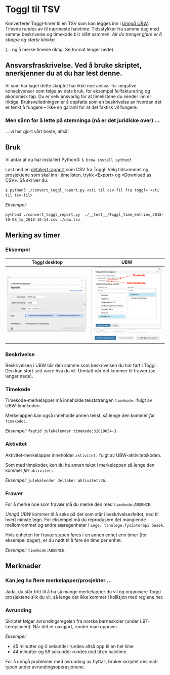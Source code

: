 # Toggl til TSV
Konverterer Toggl-timer til en TSV som kan legges inn i [*Unngå UBW*](https://github.com/arve0/uubw).
Timene rundes av til nærmeste halvtime.
Tidsstykker fra samme dag med samme beskrivelse og timekode blir slått sammen.
*Alt du trenger gjøre er å stoppe og starte klokka.*

(&hellip; og å merke timene riktig. Se format lenger nede).

## Ansvarsfraskrivelse. Ved å bruke skriptet, anerkjenner du at du har lest denne.  
Vi som har laget dette skriptet har ikke noe ansvar for negative konsekvenser som følge av dets bruk, for eksempel feilfakturering og økonomisk tap.
Du er selv ansvarlig for at timelistene du sender inn er riktige.
Bruksveiledningen er å oppfatte som en beskrivelse av hvordan det er tenkt å fungere &ndash; ikke en garanti for at det faktisk vil fungere.

### Men sånn for å lette på stemninga (nå er det juridiske over) &hellip;
&hellip; vi har gjort vårt beste, altså!

## Bruk
Vi antar at du har installert Python3: `$ brew install python3`

Last ned en [detaljert rapport](https://toggl.com/app/reports/detailed/) som CSV fra Toggl: Velg tidsrommet og prosjektene som skal inn i timelisten, trykk «Export» og «Download as CSV». Så skriver du:

```
$ python3 ./convert_toggl_report.py <sti til csv-fil fra toggl> <sti til tsv-fil>
```

_Eksempel:_

```
python3 ./convert_toggl_report.py  ./__test__/Toggl_time_entries_2018-10-08_to_2018-10-14.csv ./ubw.tsv
```

## Merking av timer

### Eksempel
|Toggl desktop|UBW|
|-|-|
|![Skjermdump av hvordan det skal se ut i Toggl desktop](assets/README-7a015d7b.png)|![Skjermdump av hvordan det skal se ut i UBW](assets/README-5d166285.png)|

### Beskrivelse
Beskrivelsen i UBW blir den samme som beskrivelsen du har ført i Toggl.
Den kan stort sett være hva du vil.
Unntatt når det kommer til fravær (se lenger nede).

### Timekode
Timekode-merkelapper må inneholde tekststrengen `timekode:` fulgt av UBW-timekoden.

Merkelappen kan også inneholde annen tekst, så lenge den kommer *før* `timekode:`.

*Eksempel:* `fagtid julekalender timekode:32010054-3`.

### Aktivitet
Aktivitet-merkelapper inneholder `aktivitet:` fulgt av UBW-aktivitetskoden.

Som med timekoder, kan du ha annen tekst i merkelappen så lenge den kommer *før* `aktivitet:`.

*Eksempel:* `julekalender deltaker aktivitet:26`.

### Fravær
For å merke noe som fravær må du merke den med `timekode:ABSENCE`.

*Unngå UBW* kommer til å søke på det som står i beskrivelsesfeltet, ned til hvert minste tegn. For eksempel må du reprodusere det manglende mellomrommet og andre særegenheter i `Lege, tannlege,fysioterapi besøk`.

Hvis enheten for fraværstypen føres i en annen enhet enn timer (for eksempel dager), er du nødt til å føre én time per enhet.

*Eksempel:* `timekode:ABSENCE`.

## Merknader

### Kan jeg ha flere merkelapper/prosjekter ...
Jada, du står fritt til å ha så mange merkelapper du vil og organisere Toggl-prosjektene slik du vil, så lenge det ikke kommer i kollisjon med reglene her.

### Avrunding
Skriptet følger avrundingsregelen fra norske barneskoler (under L97-læreplanen): Når det er uavgjort, runder man oppover.

*Eksempel:*

* 45 minutter og 0 sekunder rundes altså opp til en hel time
* 44 minutter og 59 sekunder rundes ned til en halvtime.

For å unngå problemer med avrunding av flyttall, bruker skriptet desimal-typen under avrundingsoperasjonene.
